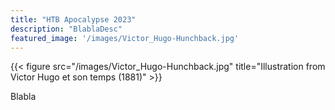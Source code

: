 ```yaml
---
title: "HTB Apocalypse 2023"
description: "BlablaDesc"
featured_image: '/images/Victor_Hugo-Hunchback.jpg'
---
```

{{< figure src="/images/Victor_Hugo-Hunchback.jpg" title="Illustration from Victor Hugo et son temps (1881)" >}}

Blabla
